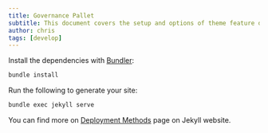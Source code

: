 ```yaml
---
title: Governance Pallet
subtitle: This document covers the setup and options of theme feature described in the doc title
author: chris
tags: [develop]
---
```


Install the dependencies with [Bundler](http://bundler.io/):

```bash
bundle install
```

Run the following to generate your site:
```bash
bundle exec jekyll serve
```

You can find more on [Deployment Methods](https://jekyllrb.com/docs/deployment-methods/) page on Jekyll website.